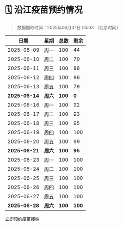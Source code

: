 # 🗓️ 沿江疫苗预约情况

> 数据抓取时间：2025年06月07日 05:03 （北京时间）

| 日期 | 星期 | 总数 | 剩余 |
|------|------|------|------|
| 2025-06-09 | 周一 | 100 | 44 |
| 2025-06-10 | 周二 | 100 | 70 |
| 2025-06-11 | 周三 | 100 | 86 |
| 2025-06-12 | 周四 | 100 | 86 |
| 2025-06-13 | 周五 | 100 | 79 |
| **2025-06-14** | **周六** | **100** | **0** |
| 2025-06-16 | 周一 | 100 | 92 |
| 2025-06-17 | 周二 | 100 | 93 |
| 2025-06-18 | 周三 | 100 | 95 |
| 2025-06-19 | 周四 | 100 | 100 |
| 2025-06-20 | 周五 | 100 | 99 |
| **2025-06-21** | **周六** | **100** | **95** |
| 2025-06-23 | 周一 | 100 | 100 |
| 2025-06-24 | 周二 | 100 | 100 |
| 2025-06-25 | 周三 | 100 | 100 |
| 2025-06-26 | 周四 | 100 | 100 |
| 2025-06-27 | 周五 | 100 | 100 |
| **2025-06-28** | **周六** | **100** | **100** |


<div class="button-container">
<a class="btn" href="http://yfzweb.ishequ.net/#/login" target="_blank">立即预约疫苗接种</a>
</div>
